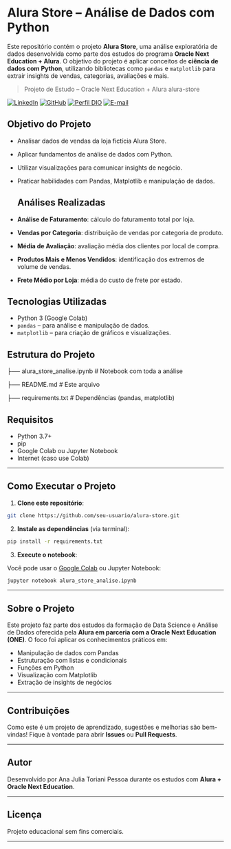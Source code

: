 

#  Alura Store – Análise de Dados com Python

Este repositório contém o projeto **Alura Store**, uma análise exploratória de dados desenvolvida como parte dos estudos do programa **Oracle Next Education + Alura**. O objetivo do projeto é aplicar conceitos de **ciência de dados com Python**, utilizando bibliotecas como `pandas` e `matplotlib` para extrair insights de vendas, categorias, avaliações e mais.

>  Projeto de Estudo – Oracle Next Education + Alura
alura-store

[![LinkedIn](https://img.shields.io/badge/LinkedIn-0077B5?style=for-the-badge&logo=linkedin&logoColor=white)](https://www.linkedin.com/in/ajtp/)
[![GitHub](https://img.shields.io/badge/GitHub-100000?style=for-the-badge&logo=github&logoColor=white)](https://github.com/ajtoriani)
[![Perfil DIO](https://img.shields.io/badge/-Meu%20Perfil%20na%20DIO-30A3DC?style=for-the-badge)](https://web.dio.me/users/ajtoriani/)
[![E-mail](https://img.shields.io/badge/-Email-000?style=for-the-badge&logo=gmail&logoColor=AA42F7)](mailto:anajuliatoriani@gmail.com)

 ## Objetivo do Projeto

- Analisar dados de vendas da loja fictícia Alura Store.
- Aplicar fundamentos de análise de dados com Python.
- Utilizar visualizações para comunicar insights de negócio.
- Praticar habilidades com Pandas, Matplotlib e manipulação de dados.

  ##  Análises Realizadas

- **Análise de Faturamento**: cálculo do faturamento total por loja.
- **Vendas por Categoria**: distribuição de vendas por categoria de produto.
- **Média de Avaliação**: avaliação média dos clientes por local de compra.
- **Produtos Mais e Menos Vendidos**: identificação dos extremos de volume de vendas.
- **Frete Médio por Loja**: média do custo de frete por estado.

##  Tecnologias Utilizadas

- Python 3 (Google Colab)
- `pandas` – para análise e manipulação de dados.
- `matplotlib` – para criação de gráficos e visualizações.

  
##  Estrutura do Projeto

├── alura\_store\_analise.ipynb     # Notebook com toda a análise

├── README.md                     # Este arquivo

├── requirements.txt              # Dependências (pandas, matplotlib)


##  Requisitos

- Python 3.7+
- pip
- Google Colab ou Jupyter Notebook
- Internet (caso use Colab)
---------


##  Como Executar o Projeto

1. **Clone este repositório**:

```bash
git clone https://github.com/seu-usuario/alura-store.git
````

2. **Instale as dependências** (via terminal):

```bash
pip install -r requirements.txt
```

3. **Execute o notebook**:

Você pode usar o [Google Colab](https://colab.research.google.com) ou Jupyter Notebook:

```bash
jupyter notebook alura_store_analise.ipynb
```

---

## Sobre o Projeto

Este projeto faz parte dos estudos da formação de Data Science e Análise de Dados oferecida pela **Alura em parceria com a Oracle Next Education (ONE)**. O foco foi aplicar os conhecimentos práticos em:

* Manipulação de dados com Pandas
* Estruturação com listas e condicionais
* Funções em Python
* Visualização com Matplotlib
* Extração de insights de negócios

---

##  Contribuições

Como este é um projeto de aprendizado, sugestões e melhorias são bem-vindas! Fique à vontade para abrir **Issues** ou **Pull Requests**.

---

##  Autor

Desenvolvido por Ana Julia Toriani Pessoa durante os estudos com **Alura + Oracle Next Education**.

---

##  Licença

Projeto educacional sem fins comerciais.

---


